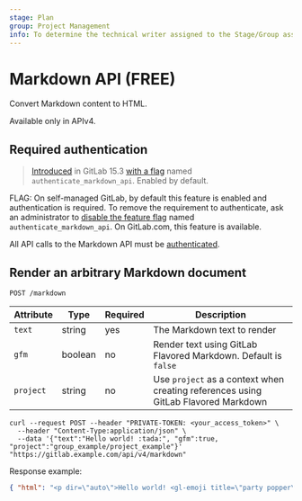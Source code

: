 ```yaml
---
stage: Plan
group: Project Management
info: To determine the technical writer assigned to the Stage/Group associated with this page, see https://about.gitlab.com/handbook/product/ux/technical-writing/#assignments
---
```


# Markdown API **(FREE)**

Convert Markdown content to HTML.

Available only in APIv4.

## Required authentication

> [Introduced](https://gitlab.com/gitlab-org/gitlab/-/merge_requests/93727) in GitLab 15.3 [with a flag](../administration/feature_flags.md) named `authenticate_markdown_api`. Enabled by default.

FLAG:
On self-managed GitLab, by default this feature is enabled and authentication is required.
To remove the requirement to authenticate, ask an administrator to
[disable the feature flag](../administration/feature_flags.md) named `authenticate_markdown_api`.
On GitLab.com, this feature is available.

All API calls to the Markdown API must be [authenticated](index.md#authentication).

## Render an arbitrary Markdown document

```plaintext
POST /markdown
```

| Attribute | Type    | Required      | Description                                |
| --------- | ------- | ------------- | ------------------------------------------ |
| `text`    | string  | yes           | The Markdown text to render                |
| `gfm`     | boolean | no            | Render text using GitLab Flavored Markdown. Default is `false` |
| `project` | string  | no            | Use `project` as a context when creating references using GitLab Flavored Markdown  |

```shell
curl --request POST --header "PRIVATE-TOKEN: <your_access_token>" \
  --header "Content-Type:application/json" \
  --data '{"text":"Hello world! :tada:", "gfm":true, "project":"group_example/project_example"}' "https://gitlab.example.com/api/v4/markdown"
```

Response example:

```json
{ "html": "<p dir=\"auto\">Hello world! <gl-emoji title=\"party popper\" data-name=\"tada\" data-unicode-version=\"6.0\">🎉</gl-emoji></p>" }
```
